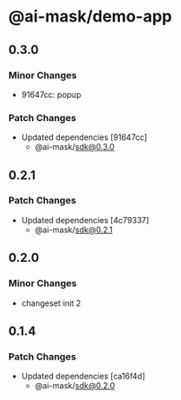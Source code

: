 # @ai-mask/demo-app

## 0.3.0

### Minor Changes

- 91647cc: popup

### Patch Changes

- Updated dependencies [91647cc]
  - @ai-mask/sdk@0.3.0

## 0.2.1

### Patch Changes

- Updated dependencies [4c79337]
  - @ai-mask/sdk@0.2.1

## 0.2.0

### Minor Changes

- changeset init 2

## 0.1.4

### Patch Changes

- Updated dependencies [ca16f4d]
  - @ai-mask/sdk@0.2.0
